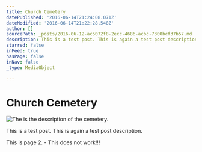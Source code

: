 ```yaml
---
title: Church Cemetery
datePublished: '2016-06-14T21:24:08.071Z'
dateModified: '2016-06-14T21:22:28.548Z'
author: []
sourcePath: _posts/2016-06-12-ac5072f8-2ecc-4686-acbc-7300bcf37b57.md
description: This is a test post. This is again a test post description.
starred: false
inFeed: true
hasPage: false
inNav: false
_type: MediaObject

---
```

# Church Cemetery
![The is the description of the cemetery.](https://the-grid-user-content.s3-us-west-2.amazonaws.com/2f43db4e-e59c-4e40-9596-d083bae50c0a.jpg)

This is a test post. This is again a test post description.

This is page 2\. - This does not work!!!